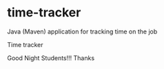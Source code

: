 # time-tracker
Java (Maven) application for tracking time on the job

Time tracker

Good Night Students!!!
Thanks
